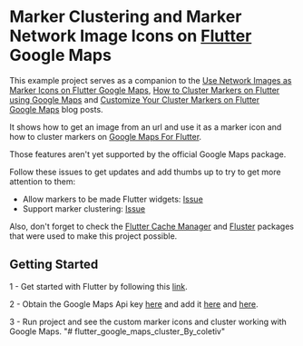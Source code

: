 # Marker Clustering and Marker Network Image Icons on [Flutter](https://flutter.dev/) Google Maps

This example project serves as a companion to the [Use Network Images as Marker Icons on Flutter Google Maps](https://coletiv.com/blog/use-network-images-as-marker-icons-flutter-google-maps/), [How to Cluster Markers on Flutter using Google Maps](https://coletiv.com/blog/how-to-cluster-markers-on-google-maps-using-flutter/) and [Customize Your Cluster Markers on Flutter Google Maps](https://coletiv.com/blog/customize-your-cluster-markers-on-flutter-google-maps/) blog posts.

It shows how to get an image from an url and use it as a marker icon and how to cluster markers on [Google Maps For Flutter](https://pub.dev/packages/google_maps_flutter).

Those features aren't yet supported by the official Google Maps package.

Follow these issues to get updates and add thumbs up to try to get more attention to them:
- Allow markers to be made Flutter widgets: [Issue](https://github.com/flutter/flutter/issues/24213)
- Support marker clustering: [Issue](https://github.com/flutter/flutter/issues/26863)

Also, don't forget to check the [Flutter Cache Manager](https://pub.dev/packages/flutter_cache_manager) and [Fluster](https://pub.dev/packages/fluster) packages that were used to make this project possible.

## Getting Started

1 - Get started with Flutter by following this [link](https://flutter.dev/docs/get-started/install).

2 - Obtain the Google Maps Api key [here](https://developers.google.com/maps/documentation/android-sdk/get-api-key#get-the-api-key) and add it [here](https://github.com/coletiv/flutter_google_maps_clusters/blob/48a079466dbeeb1673bdcac38ac98cbe76fbd375/android/app/src/main/AndroidManifest.xml#L28) and [here](https://github.com/coletiv/flutter_google_maps_clusters/blob/48a079466dbeeb1673bdcac38ac98cbe76fbd375/ios/Runner/AppDelegate.swift#L12).

3 - Run project and see the custom marker icons and cluster working with Google Maps.
"# flutter_google_maps_cluster_By_coletiv" 
